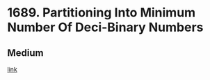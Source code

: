 # 1689. Partitioning Into Minimum Number Of Deci-Binary Numbers
## Medium
[link](https://leetcode.com/problems/partitioning-into-minimum-number-of-deci-binary-numbers/)